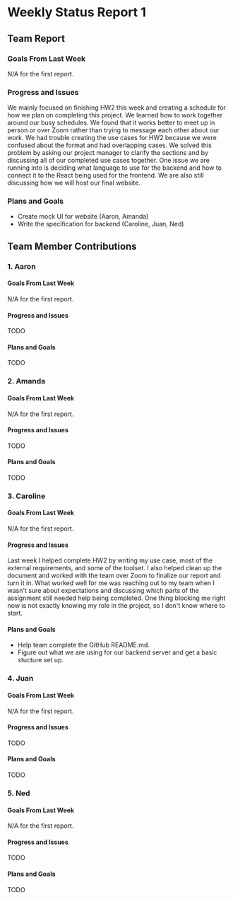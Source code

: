 # Weekly Status Report 1

## Team Report
### Goals From Last Week
N/A for the first report.

### Progress and Issues
We mainly focused on finishing HW2 this week and creating a schedule for how we plan on completing this project. We learned how to work together around our busy schedules. We found that it works better to meet up in person or over Zoom rather than trying to message each other about our work. We had trouble creating the use cases for HW2 because we were confused about the format and had overlapping cases. We solved this problem by asking our project manager to clarify the sections and by discussing all of our completed use cases together. One issue we are running into is deciding what language to use for the backend and how to connect it to the React being used for the frontend. We are also still discussing how we will host our final website.

### Plans and Goals
- Create mock UI for website (Aaron, Amanda)
- Write the specification for backend (Caroline, Juan, Ned)

## Team Member Contributions
### 1. Aaron
#### Goals From Last Week
N/A for the first report.

#### Progress and Issues
TODO

#### Plans and Goals
TODO

### 2. Amanda
#### Goals From Last Week
N/A for the first report.

#### Progress and Issues
TODO

#### Plans and Goals
TODO

### 3. Caroline
#### Goals From Last Week
N/A for the first report.

#### Progress and Issues
Last week I helped complete HW2 by writing my use case, most of the external requirements, and some of the toolset. I also helped clean up the document and worked with the team over Zoom to finalize our report and turn it in. What worked well for me was reaching out to my team when I wasn't sure about expectations and discussing which parts of the assignment still needed help being completed. One thing blocking me right now is not exactly knowing my role in the project, so I don't know where to start.

#### Plans and Goals
- Help team complete the GitHub README.md.
- Figure out what we are using for our backend server and get a basic stucture set up.

### 4. Juan
#### Goals From Last Week
N/A for the first report.

#### Progress and Issues
TODO

#### Plans and Goals
TODO

### 5. Ned
#### Goals From Last Week
N/A for the first report.

#### Progress and Issues
TODO

#### Plans and Goals
TODO